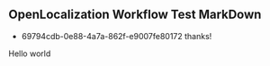 ## OpenLocalization Workflow Test MarkDown
* 69794cdb-0e88-4a7a-862f-e9007fe80172 
thanks!

Hello world